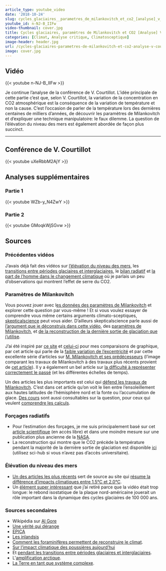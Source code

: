```yaml
---
article_type: youtube_video
date: '2018-10-24'
slug: cycles_glaciaires__parametres_de_milankovitch_et_co2_[analyse]_v_courtillot_part_3
youtube_id: n-NJ-B_IIFw
video-thumbnail: cover.jpg
title: Cycles glaciaires, paramètres de Milankovitch et CO2 [Analyse] V. Courtillot Part. 3
categories: [Climat, Analyse critique, Climatosceptique]
image-header: header.jpg
url: /cycles-glaciaires-parametres-de-milankovitch-et-co2-analyse-v-courtillot-part-3
image: cover.jpg
---
```


## Vidéo

{{< youtube n-NJ-B_IIFw >}}

Je continue l’analyse de la conférence de V. Courtillot. L’idée
principale de cette partie c’est que, selon V. Courtillot, la variation
de la concentration en CO2 atmosphérique est la conséquence de la
variation de température et non la cause. C’est l’occasion de parler de
la température lors des dernières centaines de milliers d’années, de
découvrir les paramètres de Milankovitch et d’expliquer une technique
manipulatoire: le faux dilemme. La question de l’élévation du niveau des
mers est également abordée de façon plus succinct.


<hr>

## Conférence de V. Courtillot

{{< youtube uXeRbbM2AjY >}}

## Analyses supplémentaires

### Partie 1

{{< youtube WZb-y_N4ZwY >}}

### Partie 2

{{< youtube GMoqkWjSGvw >}}

## Sources

### Précédentes vidéos

J’avais déjà fait des vidéos sur [l’élévation du niveau des mers](https://www.youtube.com/watch?v=yvtH89KvqbM), les [transitions entre périodes glaciaires et interglaciaires](https://www.youtube.com/watch?v=Jvh1YzJ5bTk), le [bilan radiatif](https://www.youtube.com/watch?v=By0iFhyvhqM) et [la part de l’homme dans le changement climatique](https://www.youtube.com/watch?v=zWRnLjPPTA8) où je parlais un peu d’observations qui montrent l’effet de serre du CO2.

### Paramètres de Milankovitch

Vous pouvez jouer avec l[es données des paramètres de Milankovitch](http://biocycle.atmos.colostate.edu/shiny/Milankovitch/) et explorer cette question par vous-même ! Et si vous voulez essayer de comprendre vous même certains arguments climato-sceptiques, [skepticalscience](https://skepticalscience.com/argument.php) peut vous aider. D’ailleurs skepticalscience parle aussi de [l’argument que je déconstruis dans cette vidéo](https://skepticalscience.com/co2-lags-temperature.htm), des [paramètres de Milankovitch](https://skepticalscience.com/Milankovitch.html), et [de la reconstruction de la dernière sortie de glaciation que j’utilise](https://skepticalscience.com/skakun-co2-temp-lag.html).

J’ai été inspiré par [ce site](http://www.climatedata.info/forcing/milankovitch-cycles/) et [celui-ci](https://tallbloke.wordpress.com/2011/06/16/roy-martin-milankovitch-cycles-and-ice-age-timings/) pour mes comparaisons de graphique, par cet article qui parle de la [faible variation de l’excentricité](https://medium.com/@pathackett/the-milankovitch-cycles-and-climate-change-today-7b424ba74113) et par cette excellente série d’articles sur [M. Milankovitch et ses prédécesseurs](https://www.rosecityastronomers.net/newsletter-content/2017/4/1/imprints-milankovich-orbital-cycles-and-earths-ice-ages) (l’image comparant les travaux de Milankovitch à des travaux plus récents provient de [cet article](http://sci-hub.tw/10.1130/B30934.1)). Il y a également un bel article sur [la difficulté à représenter correctement le passé](http://www.realclimate.org/index.php/archives/2014/03/can-we-make-better-graphs-of-global-temperature-history/) (et les différentes échelles de temps).

Un des articles les plus importants est celui qui [défend les travaux de Milankovitch](https://agupubs.onlinelibrary.wiley.com/doi/full/10.1029/2006GL027817). C’est dans cet article qu’on voit le lien entre l’ensoleillement aux hautes latitudes de l’hémisphère nord et la fonte ou l’accumulation de glace. [Des cours](http://www.math.ucr.edu/home/baez/week302.html) sont aussi consultables sur la question, pour ceux qui veulent [comprendre les calculs](http://www.math.ucr.edu/home/baez/week319.html).

### Forçages radiatifs

- Pour l’estimation des forçages, je me suis principalement basé sur cet [article scientifique](http://advances.sciencemag.org/content/2/11/e1501923.full) (en accès libre) et dans une moindre mesure sur une publication plus ancienne de la [NASA](https://pubs.giss.nasa.gov/docs/2008/2008_Hansen_ha00410c.pdf).
- La reconstruction qui montre que le CO2 précède la température pendant la majorité de la dernière sortie de glaciation est disponible [ici](https://www.nature.com/articles/nature10915) (utilisez sci-hub si vous n’avez pas d’accès universitaire).

### Élévation du niveau des mers

- [Un des articles les plus récents](http://iopscience.iop.org/article/10.1088/1748-9326/aaac87/meta) sert de source au site qui [résume la différence d’impacts climatiques entre 1.5°C et 2.0°C](https://interactive.carbonbrief.org/impacts-climate-change-one-point-five-degrees-two-degrees/?utm_source=web&utm_campaign=Redirect).
- Un [élément super intéressant](http://sci-hub.tw/https://www.nature.com/articles/nature12374) que j’ai retiré parce que la vidéo était trop longue: le rebond isostatique de la plaque nord-américaine jouerait un rôle important dans la dynamique des cycles glaciaires de 100 000 ans.

### Sources secondaires

- Wikipédia sur [Al Gore](https://fr.wikipedia.org/wiki/Al_Gore)
- [Une vérité qui dérange](https://fr.wikipedia.org/wiki/Une_v%C3%A9rit%C3%A9_qui_d%C3%A9range)
- [EPICA](https://fr.wikipedia.org/wiki/Projet_EPICA)
- [Les inlandsis](https://fr.wikipedia.org/wiki/Inlandsis)
- [Comment les foraminifères permettent de reconstruire le climat](https://www.wiley.com/legacy/wileychi/stjohn/supp/c06_instructor.pdf).
- [Sur l’impact climatique des poussières aujourd’hui](https://www.nature.com/articles/s41467-017-02620-y) 
- Et [pendant les transitions entre périodes glaciaires et interglaciaires](http://www.pnas.org/content/early/2018/02/06/1708174115).
- L'[amplification arctique](https://earthobservatory.nasa.gov/images/81214/arctic-amplification).
- [La Terre en tant que système complexe](https://www.nature.com/articles/s41598-018-23377-4).
